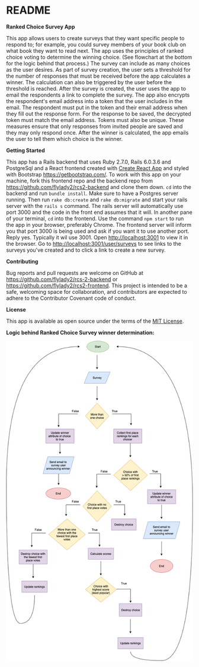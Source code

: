 # README


**Ranked Choice Survey App**

This app allows users to create surveys that they want specific people to respond to; for example, you could survey members of your book club on what book they want to read next.  The app uses the principles of ranked choice voting to determine the winning choice.  (See flowchart at the bottom for the logic behind that process.)  The survey can include as many choices as the user desires. As part of survey creation, the user sets a threshold for the number of responses that must be received before the app calculates a winner.  The calculation can also be triggered by the user before the threshold is reached.  After the survey is created, the user uses the app to email the respondents a link to complete the survey.  The app also encrypts the respondent's email address into a token that the user includes in the email.  The respondent must put in the token and their email address when they fill out the response form.  For the response to be saved, the decrypted token must match the email address.  Tokens must also be unique.  These measures ensure that only responses from invited people are saved and they may only respond once. After the winner is calculated, the app emails the user to tell them which choice is the winner.

**Getting Started**

This app has a Rails backend that uses Ruby 2.7.0, Rails 6.0.3.6 and PostgreSql and a React frontend created with [Create React App](https://github.com/facebook/create-react-app) and styled with Bootstrap https://getbootstrap.com/. To work with this app on your machine, fork this frontend repo and the backend repo from https://github.com/flylady2/rcs2-backend and clone them down.  `cd` into the backend and run `bundle install`.  Make sure to have a Postgres server running. Then run `rake db:create` and `rake db:migrate` and start your rails server with the `rails s` command.  The rails server will automatically use port 3000 and the code in the front end assumes that it will.  In another pane of your terminal, `cd` into the frontend.  Use the command `npm start` to run the app in your browser, preferably Chrome.  The frontend server will inform you that port 3000 is being used and ask if you want it to use another port.  Reply yes.  Typically it wil use 3001.  Open [http://localhost:3001](http://localhost:3001) to view it in the browser.  Go to [http://localhost:3001/user/surveys](http://localhost:3001/user/surveys) to see links to the surveys you've created and to click a link to create a new survey.

**Contributing**

Bug reports and pull requests are welcome on GitHub at https://github.com/flylady2/rcs-2-backend or https://github.com/flylady2/rcs2-frontend. This project is intended to be a safe, welcoming space for collaboration, and contributors are expected to adhere to the Contributor Covenant code of conduct.

**License**

This app is available as open source under the terms of the [MIT License](https://opensource.org/licenses/MIT).

**Logic behind Ranked Choice Survey winner determination:**

![Flowchart](Flowchartv5.png)

